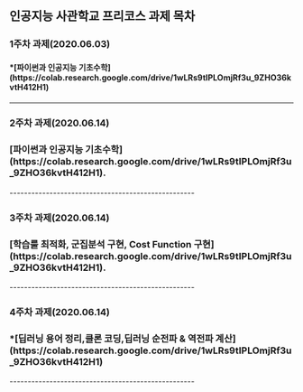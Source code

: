 인공지능 사관학교 프리코스 과제 목차
---------------------------------------------------

<h3>1주차 과제(2020.06.03)</h3>
<h4>*[파이썬과 인공지능 기초수학](https://colab.research.google.com/drive/1wLRs9tIPLOmjRf3u_9ZHO36kvtH412H1)</h4> 

----------------------------------------------------
<h3>2주차 과제(2020.06.14)</h3>
<h3>[파이썬과 인공지능 기초수학](https://colab.research.google.com/drive/1wLRs9tIPLOmjRf3u_9ZHO36kvtH412H1).</h3>
---------------------------------------------------

<h3>3주차 과제(2020.06.14)</h3>
<h3> [학습룰 최적화, 군집분석 구현, Cost Function 구현](https://colab.research.google.com/drive/1wLRs9tIPLOmjRf3u_9ZHO36kvtH412H1).</h3>
---------------------------------------------------


<h3>4주차 과제(2020.06.14)</h3>
<h3>*[딥러닝 용어 정리,클론 코딩,딥러닝 순전파 & 역전파 계산](https://colab.research.google.com/drive/1wLRs9tIPLOmjRf3u_9ZHO36kvtH412H1)</h3>
---------------------------------------------------

